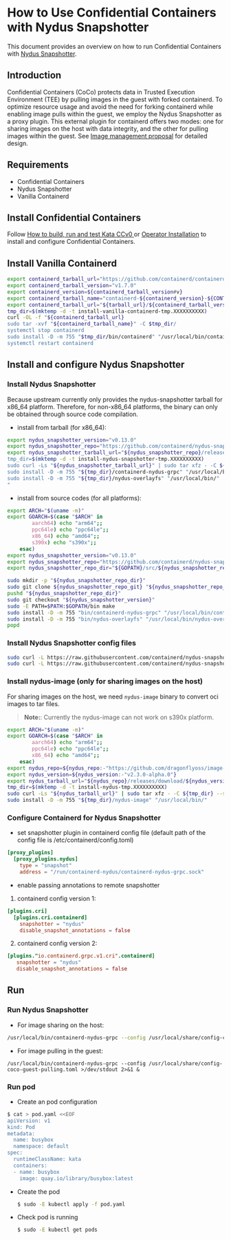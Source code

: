 # How to Use Confidential Containers with Nydus Snapshotter
This document provides an overview on how to run Confidential Containers with [Nydus Snapshotter](https://github.com/containerd/nydus-snapshotter). 

## Introduction
Confidential Containers (CoCo) protects data in Trusted Execution Environment (TEE) by pulling images in the guest with forked containerd.
To optimize resource usage and avoid the need for forking containerd while enabling image pulls within the guest, we employ the Nydus Snapshotter as a proxy plugin. 
This external plugin for containerd offers two modes: one for sharing images on the host with data integrity, and the other for pulling images within the guest. 
See [Image management proposal](https://github.com/confidential-containers/confidential-containers/issues/137) for detailed design.

## Requirements
- Confidential Containers
- Nydus Snapshotter
- Vanilla Containerd

## Install Confidential Containers

Follow [How to build, run and test Kata CCv0
](https://github.com/kata-containers/kata-containers/blob/CCv0/docs/how-to/how-to-build-and-test-ccv0.md) or [Operator Installation](https://github.com/confidential-containers/operator/blob/main/docs/INSTALL.md) to install and configure Confidential Containers.

## Install Vanilla Containerd

```bash
export containerd_tarball_url="https://github.com/containerd/containerd/releases/download"
export containerd_tarball_version="v1.7.0"
export containerd_version=${containerd_tarball_version#v}
export containerd_tarball_name="containerd-${containerd_version}-${CONTAINERD_OS}-${CONTAINERD_ARCH}.tar.gz"
export containerd_tarball_url="${tarball_url}/${containerd_tarball_version}/${tarball_name}"
tmp_dir=$(mktemp -d -t install-vanilla-containerd-tmp.XXXXXXXXXX)
curl -OL -f "${containerd_tarball_url}
sudo tar -xvf "${containerd_tarball_name}" -C $tmp_dir/
systemctl stop containerd
sudo install -D -m 755 "$tmp_dir/bin/containerd" "/usr/local/bin/containerd"
systemctl restart containerd
```

## Install and configure Nydus Snapshotter

### Install Nydus Snapshotter
Because upstream currently only provides the nydus-snapshotter tarball for x86_64 platform. Therefore, for non-x86_64 platforms, the binary can only be obtained through source code compilation. 
- install from tarball (for x86_64):
```bash
export nydus_snapshotter_version="v0.13.0"
export nydus_snapshotter_repo="https://github.com/containerd/nydus-snapshotter"
export nydus_snapshotter_tarball_url="${nydus_snapshotter_repo}/releases/download/${nydus_version}/nydus-snapshotter-${nydus_snapshotter_version}-x86_64.tgz
tmp_dir=$(mktemp -d -t install-nydus-snapshotter-tmp.XXXXXXXXXX)
sudo curl -Ls "${nydus_snapshotter_tarball_url}" | sudo tar xfz - -C ${tmp_dir} --strip-components=1
sudo install -D -m 755 "${tmp_dir}/containerd-nydus-grpc" "/usr/local/bin/"
sudo install -D -m 755 "${tmp_dir}/nydus-overlayfs" "/usr/local/bin/"
"
```

- install from source codes (for all platforms):
```bash
export ARCH="$(uname -m)"
export GOARCH=$(case "$ARCH" in
		aarch64) echo "arm64";;
		ppc64le) echo "ppc64le";;
		x86_64) echo "amd64";;
		s390x) echo "s390x";;
	esac)
export nydus_snapshotter_version="v0.13.0"
export nydus_snapshotter_repo="https://github.com/containerd/nydus-snapshotter"
export nydus_snapshotter_repo_dir="${GOPATH}/src/${nydus_snapshotter_repo}"

sudo mkdir -p "${nydus_snapshotter_repo_dir}"
sudo git clone ${nydus_snapshotter_repo_git} "${nydus_snapshotter_repo_dir}" || true
pushd "${nydus_snapshotter_repo_dir}"
sudo git checkout "${nydus_snapshotter_version}"
sudo -E PATH=$PATH:$GOPATH/bin make
sudo install -D -m 755 "bin/containerd-nydus-grpc" "/usr/local/bin/containerd-nydus-grpc"
sudo install -D -m 755 "bin/nydus-overlayfs" "/usr/local/bin/nydus-overlayfs"
popd
```

### Install Nydus Snapshotter config files
```bash
sudo curl -L https://raw.githubusercontent.com/containerd/nydus-snapshotter/main/misc/snapshotter/config-coco-guest-pulling.toml -o "/usr/local/share/config-coco-guest-pulling.toml"
sudo curl -L https://raw.githubusercontent.com/containerd/nydus-snapshotter/main/misc/snapshotter/config-coco-host-sharing.toml -o "/usr/local/share/config-coco-host-sharing.toml"
```

### Install nydus-image (only for sharing images on the host)
For sharing images on the host, we need `nydus-image` binary to convert oci images to tar files. 
>**Note:**: Currently the nydus-image can not work on s390x platform.
```bash
export ARCH="$(uname -m)"
export GOARCH=$(case "$ARCH" in
		aarch64) echo "arm64";;
		ppc64le) echo "ppc64le";;
		x86_64) echo "amd64";;
	esac)
export nydus_repo=${nydus_repo:-"https://github.com/dragonflyoss/image-service"}
export nydus_version=${nydus_version:-"v2.3.0-alpha.0"}
export nydus_tarball_url="${nydus_repo}/releases/download/${nydus_version}/nydus-static-${nydus_version}-linux-$goarch.tgz"
tmp_dir=$(mktemp -d -t install-nydus-tmp.XXXXXXXXXX)
sudo curl -Ls "${nydus_tarball_url}" | sudo tar xfz - -C ${tmp_dir} --strip-components=1
sudo install -D -m 755 "${tmp_dir}/nydus-image" "/usr/local/bin/"
```

### Configure Containerd for Nydus Snapshotter
- set snapshotter plugin in containerd config file (default path of the config file is /etc/containerd/config.toml)
```toml
[proxy_plugins]
  [proxy_plugins.nydus]
    type = "snapshot"
    address = "/run/containerd-nydus/containerd-nydus-grpc.sock"
```
- enable passing annotations to remote snapshotter
  
1. containerd config version 1:
```toml
[plugins.cri]
  [plugins.cri.containerd]
    snapshotter = "nydus"
    disable_snapshot_annotations = false
```

2. containerd config version 2:

```toml
[plugins."io.containerd.grpc.v1.cri".containerd]
   snapshotter = "nydus"
   disable_snapshot_annotations = false
```

## Run

### Run Nydus Snapshotter
- For image sharing on the host:
```bash
/usr/local/bin/containerd-nydus-grpc --config /usr/local/share/config-coco-host-sharing.toml >/dev/stdout 2>&1 &
```
- For image pulling in the guest:
```
/usr/local/bin/containerd-nydus-grpc --config /usr/local/share/config-coco-guest-pulling.toml >/dev/stdout 2>&1 &
```

### Run pod
- Create an pod configuration
```bash
$ cat > pod.yaml <<EOF
apiVersion: v1
kind: Pod
metadata:
  name: busybox
  namespace: default
spec:
  runtimeClassName: kata
  containers:
  - name: busybox
    image: quay.io/library/busybox:latest
```

- Create the pod
  ```bash
  $ sudo -E kubectl apply -f pod.yaml
  ```

- Check pod is running

  ```bash
  $ sudo -E kubectl get pods
  ```

